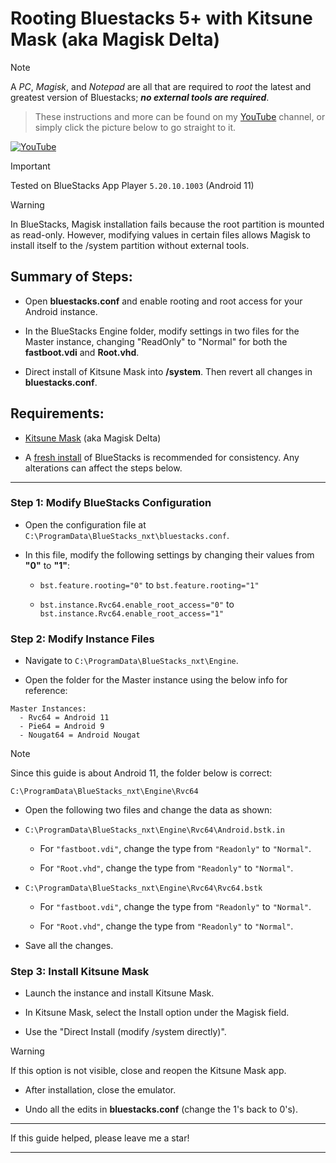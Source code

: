 # Rooting Bluestacks 5+ with Kitsune Mask (aka Magisk Delta)

> [!NOTE]
> A *PC*, *Magisk*, and *Notepad* are all that are required to *root* the latest and greatest version of Bluestacks; ***no external tools are required***.

> These instructions and more can be found on my [YouTube](https://www.youtube.com/@RobThePCGuy) channel, or simply click the picture below to go straight to it.

[![YouTube](https://github.com/ZeroOneZero/Root-Bluestacks-with-Kitsune-Mask/assets/10876982/0d6d0f83-3710-428a-b054-dfe3f73e9b79)](https://youtu.be/kgsiBRWCzmA)

> [!IMPORTANT]
> Tested on BlueStacks App Player ```5.20.10.1003``` (Android 11)

> [!WARNING]
> In BlueStacks, Magisk installation fails because the root partition is mounted as read-only. However, modifying values in certain files allows Magisk to install itself to the /system partition without external tools.

## Summary of Steps:

- Open **bluestacks.conf** and enable rooting and root access for your Android instance.

- In the BlueStacks Engine folder, modify settings in two files for the Master instance, changing "ReadOnly" to "Normal" for both the **fastboot.vdi** and **Root.vhd**. 

- Direct install of Kitsune Mask into **/system**. Then revert all changes in **bluestacks.conf**.

## Requirements:
- [Kitsune Mask](https://github.com/HuskyDG/magisk-files/blob/main/README.md) (aka Magisk Delta)

- A [fresh install](https://www.bluestacks.com/) of BlueStacks is recommended for consistency. Any alterations can affect the steps below.

---

### Step 1: Modify BlueStacks Configuration

- Open the configuration file at ```C:\ProgramData\BlueStacks_nxt\bluestacks.conf```.

- In this file, modify the following settings by changing their values from **"0"** to **"1"**:
	- ```bst.feature.rooting="0"``` to ```bst.feature.rooting="1"```

	- ```bst.instance.Rvc64.enable_root_access="0"``` to ```bst.instance.Rvc64.enable_root_access="1"```

### Step 2: Modify Instance Files

- Navigate to ```C:\ProgramData\BlueStacks_nxt\Engine```.

- Open the folder for the Master instance using the below info for reference:

```
Master Instances:
  - Rvc64 = Android 11
  - Pie64 = Android 9
  - Nougat64 = Android Nougat
```

> [!NOTE]
> Since this guide is about Android 11, the folder below is correct:
 
```C:\ProgramData\BlueStacks_nxt\Engine\Rvc64```

- Open the following two files and change the data as shown:

- ```C:\ProgramData\BlueStacks_nxt\Engine\Rvc64\Android.bstk.in```

	- For ```"fastboot.vdi"```, change the type from ```"Readonly"``` to ```"Normal"```.
 
	- For ```"Root.vhd"```, change the type from ```"Readonly"``` to ```"Normal"```.

- ```C:\ProgramData\BlueStacks_nxt\Engine\Rvc64\Rvc64.bstk```

	- For ```"fastboot.vdi"```, change the type from ```"Readonly"``` to ```"Normal"```.

	- For ```"Root.vhd"```, change the type from ```"Readonly"``` to ```"Normal"```.

- Save all the changes.

### Step 3: Install Kitsune Mask

- Launch the instance and install Kitsune Mask.

- In Kitsune Mask, select the Install option under the Magisk field.

- Use the "Direct Install (modify /system directly)".

> [!WARNING]
> If this option is not visible, close and reopen the Kitsune Mask app.

- After installation, close the emulator.

- Undo all the edits in **bluestacks.conf** (change the 1's back to 0's).

---

If this guide helped, please leave me a star!

---
